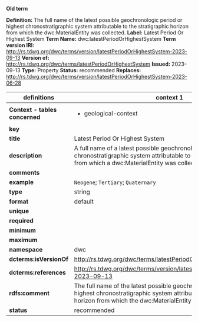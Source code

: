 **Old term**

**Definition:** The full name of the latest possible geochronologic period or highest chronostratigraphic system attributable to the stratigraphic horizon from which the dwc:MaterialEntity was collected.
**Label:** Latest Period Or Highest System
**Term Name:** dwc:latestPeriodOrHighestSystem
**Term version IRI:** http://rs.tdwg.org/dwc/terms/version/latestPeriodOrHighestSystem-2023-09-13
**Version of:** http://rs.tdwg.org/dwc/terms/latestPeriodOrHighestSystem
**Issued:** 2023-09-13
**Type:** Property
**Status:** recommended
**Replaces:** http://rs.tdwg.org/dwc/terms/version/latestPeriodOrHighestSystem-2023-06-28


| definitions | context 1 |
|-|-|
| **Context - tables concerned** | <ul><li>geological-context</li></ul> |
| **key** |  |
| **title** | Latest Period Or Highest System |
| **description** | A full name of a latest possible geochronologic period or highest chronostratigraphic system attributable to the stratigraphic horizon from which a dwc:MaterialEntity was collected. |
| **comments** |  |
| **example** | `Neogene`; `Tertiary`; `Quaternary` |
| **type** | string |
| **format** | default |
| **unique** |  |
| **required** |  |
| **minimum** |  |
| **maximum** |  |
| **namespace** | dwc |
| **dcterms:isVersionOf** | http://rs.tdwg.org/dwc/terms/latestPeriodOrHighestSystem |
| **dcterms:references** | http://rs.tdwg.org/dwc/terms/version/latestPeriodOrHighestSystem-2023-09-13 |
| **rdfs:comment** | The full name of the latest possible geochronologic period or highest chronostratigraphic system attributable to the stratigraphic horizon from which the dwc:MaterialEntity was collected. |
| **status** | recommended |
